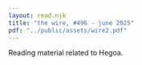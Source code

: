 ```yaml
---
layout: read.njk
title: "the wire, #496 - june 2025"
pdf: "../public/assets/wire2.pdf"
---
```


Reading material related to Hegoa.
